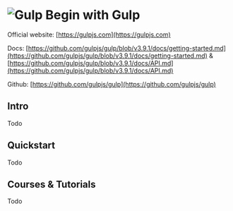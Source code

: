 # ![Gulp](https://rawgit.com/asankasri/begin-with-it-alpha/master/icons/gulp_128x128.png "Gulp") Begin with Gulp

Official website: [https://gulpjs.com](https://gulpjs.com)

Docs: [https://github.com/gulpjs/gulp/blob/v3.9.1/docs/getting-started.md](https://github.com/gulpjs/gulp/blob/v3.9.1/docs/getting-started.md) & [https://github.com/gulpjs/gulp/blob/v3.9.1/docs/API.md](https://github.com/gulpjs/gulp/blob/v3.9.1/docs/API.md)

Github: [https://github.com/gulpjs/gulp](https://github.com/gulpjs/gulp)

## Intro

Todo

## Quickstart

Todo

## Courses & Tutorials

Todo
